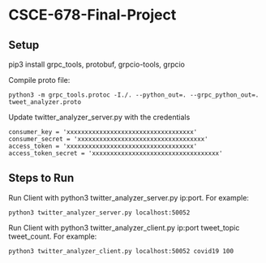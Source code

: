 # CSCE-678-Final-Project

## Setup

pip3 install grpc_tools, protobuf, grpcio-tools, grpcio

Compile proto file:
```
python3 -m grpc_tools.protoc -I./. --python_out=. --grpc_python_out=. tweet_analyzer.proto
```
Update twitter_analyzer_server.py with the credentials
```
consumer_key = 'xxxxxxxxxxxxxxxxxxxxxxxxxxxxxxxxxxx'
consumer_secret = 'xxxxxxxxxxxxxxxxxxxxxxxxxxxxxxxxxxx'
access_token = 'xxxxxxxxxxxxxxxxxxxxxxxxxxxxxxxxxxx'
access_token_secret = 'xxxxxxxxxxxxxxxxxxxxxxxxxxxxxxxxxxx'
```

## Steps to Run
Run Client with python3 twitter_analyzer_server.py ip:port. For example:
```
python3 twitter_analyzer_server.py localhost:50052
```

Run Client with python3 twitter_analyzer_client.py ip:port tweet_topic tweet_count. For example:
```
python3 twitter_analyzer_client.py localhost:50052 covid19 100
```
